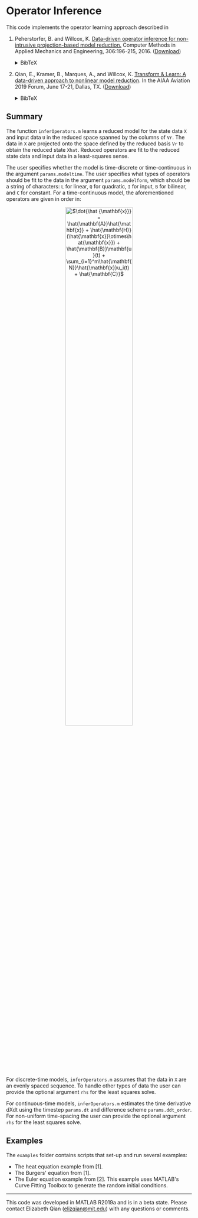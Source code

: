 # Operator Inference

This code implements the operator learning approach described in

1. Peherstorfer, B. and Willcox, K. 
[Data-driven operator inference for non-intrusive projection-based model reduction.](https://www.sciencedirect.com/science/article/pii/S0045782516301104)
Computer Methods in Applied Mechanics and Engineering, 306:196-215, 2016.
([Download](https://cims.nyu.edu/~pehersto/preprints/Non-intrusive-model-reduction-Peherstorfer-Willcox.pdf))<details><summary>BibTeX</summary><pre>
@article{Peherstorfer16DataDriven,
    title   = {Data-driven operator inference for nonintrusive projection-based model reduction},
    author  = {Peherstorfer, B. and Willcox, K.},
    journal = {Computer Methods in Applied Mechanics and Engineering},
    volume  = {306},
    pages   = {196-215},
    year    = {2016},
}</pre></details>

2. Qian, E., Kramer, B., Marques, A., and Willcox, K. 
[Transform & Learn: A data-driven approach to nonlinear model reduction](https://arc.aiaa.org/doi/10.2514/6.2019-3707).
In the AIAA Aviation 2019 Forum, June 17-21, Dallas, TX. ([Download](https://www.dropbox.com/s/5znea6z1vntby3d/QKMW_aviation19.pdf?dl=0))<details><summary>BibTeX</summary><pre>
@inbook{QKMW2019aviation,
author = {Qian, E. and Kramer, B. and Marques, A. N. and Willcox, K. E.},
title = {Transform \&amp; Learn: A data-driven approach to nonlinear model reduction},
booktitle = {AIAA Aviation 2019 Forum},
doi = {10.2514/6.2019-3707},
URL = {https://arc.aiaa.org/doi/abs/10.2514/6.2019-3707},
eprint = {https://arc.aiaa.org/doi/pdf/10.2514/6.2019-3707}
}</pre></details>

## Summary
The function `inferOperators.m` learns a reduced model for the state data `X` and input data `U` in the reduced space spanned by the columns of `Vr`.
The data in `X` are projected onto the space defined by the reduced basis `Vr` to obtain the reduced state `Xhat`. 
Reduced operators are fit to the reduced state data and input data in a least-squares sense.

The user specifies whether the model is time-discrete or time-continuous in the argument `params.modeltime`.
The user specifies what types of operators should be fit to the data in the argument `params.modelform`, which should be a string of characters: `L` for linear, `Q` for quadratic, `I` for input, `B` for bilinear, and `C` for constant.
For a time-continuous model, the aforementioned operators are given in order in:

<center><img src="https://raw.githubusercontent.com/elizqian/operator-inference/master/modelform.png" alt="$\dot{\hat {\mathbf{x}}} = \hat{\mathbf{A}}\hat{\mathbf{x}} + \hat{\mathbf{H}}(\hat{\mathbf{x}}\otimes\hat{\mathbf{x}}) + \hat{\mathbf{B}}\mathbf{u}(t) + \sum_{i=1}^m\hat{\mathbf{N}}\hat{\mathbf{x}}u_i(t) + \hat{\mathbf{C}}$"
 width=60%/></center>

For discrete-time models, `inferOperators.m` assumes that the data in `X` are an evenly spaced sequence. 
To handle other types of data the user can provide the optional argument `rhs` for the least squares solve.

For continuous-time models, `inferOperators.m` estimates the time derivative dXdt using the timestep `params.dt` and difference scheme `params.ddt_order`. 
For non-uniform time-spacing the user can provide the optional argument `rhs` for the least squares solve.

## Examples
The `examples` folder contains scripts that set-up and run several examples:
* The heat equation example from [1].
* The Burgers' equation from [1].
* The Euler equation example from [2]. This example uses MATLAB's Curve Fitting Toolbox to generate the random initial conditions.

---
This code was developed in MATLAB R2019a and is in a beta state. Please contact Elizabeth Qian (elizqian@mit.edu) with any questions or comments.